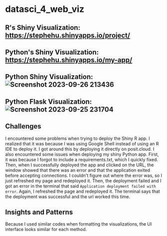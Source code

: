 # datasci_4_web_viz

## R's Shiny Visualization: https://stephehu.shinyapps.io/project/
## Python's Shiny Visualization: https://stephehu.shinyapps.io/my-app/

## Python Shiny Visualization: ![Screenshot 2023-09-26 213436](https://github.com/stephe-hu/datasci_4_web_viz/assets/123779806/5a475b4c-1ff6-46f4-9621-962571414037)

## Python Flask Visualization: ![Screenshot 2023-09-25 231704](https://github.com/stephe-hu/datasci_4_web_viz/assets/123779806/b96d3bc0-bce2-4271-ae4b-2f54b75f60ea)


## Challenges
I encountered some problems when trying to deploy the Shiny R app. I realized that it was because I was using Google Shell instead of using an R IDE to deploy it. I got around this by deploying it directly on posit.cloud. I also encountered some issues when deploying my shiny Python app. First, it was because I forgot to include a requirements.txt, which I quickly fixed. Then, when I successfully deployed the app and clicked on the URL, the window showed that there was an error and that the application exited before accepting connections. I couldn't figure out where the error was, so I just refreshed my page and redeployed it. Then, the deployment failed and I got an error in the terminal that said `Application deployment failed with error`. Again, I refreshed the page and redeployed it. The terminal says that the deployment was successful and the url worked this time.

## Insights and Patterns
Because I used similar codes when formatting the visualizations, the UI interface looks similar for each method. 
